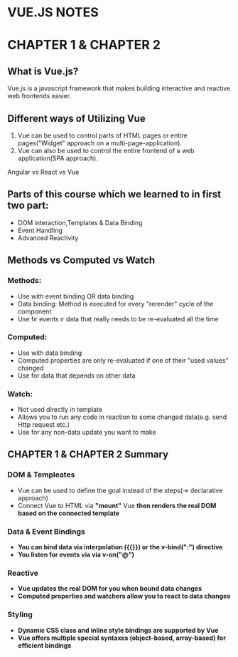 # VUE.JS NOTES
<h1>CHAPTER 1 & CHAPTER 2</h1>
<h2>What is Vue.js?</h2>
<p>Vue.js is a javascript framework that makes building interactive and reactive web frontends easier.</p>
<h2>Different ways of Utilizing Vue</h2>
<ol>
    <li>Vue can be used to control parts of HTML pages or entire pages("Widget" approach on a multi-page-application).</li>
    <li>Vue can also be used to control the entire frontend of a web application(SPA approach).</li>
</ol>
<link ref="https://academind.com/tutorials/angular-vs-react-vs-vue-my-thoughts">Angular vs React vs Vue</link><br>
<h2>Parts of this course which we learned to in first two part:</h2>
<ul>
    <li>DOM interaction,Templates & Data Binding</li>
    <li>Event Handling</li>
    <li>Advanced Reactivity</li>
</ul>
<h2>Methods vs Computed vs Watch</h2>
<h3>Methods:</h3>
<ul>
    <li>Use with event binding OR data binding</li>
    <li>Data binding: Method is executed for every "rerender" cycle of the component</li>
    <li>Use fır events ır data that really needs to be re-evaluated all the time</li>
</ul>
<h3>Computed:</h3>
<ul>
    <li>Use with data binding</li>
    <li>Computed properties are only re-evaluated if one of their "used values" changed</li>
    <li>Use for data that depends on other data</li>
</ul>
<h3>Watch:</h3>
<ul>
    <li>Not used directly in template</li>
    <li>Allows you to run any code in reaction to some changed data(e.g. send Http request etc.)</li>
    <li>Use for any non-data update you want to make</li>
</ul>
<h2>CHAPTER 1 & CHAPTER 2 Summary</h2>
<h3>DOM & Templeates</h3>
<ul>
    <li>Vue can be used to define the goal instead of the steps(-> declarative approach)</li>
    <li>Connect Vue to HTML via <strong>"mount"</strong> Vue <strong> then renders the real DOM based on the connected template</li>
</ul>
<h3>Data & Event Bindings</h3>
<ul>
    <li>You can bind data via interpolation ({{}}) or the <strong>v-bind(":")</strong> directive</li>
    <li>You listen for events via <strong> via v-on("@")</strong></li>
</ul>
<h3>Reactive</h3>
<ul>
    <li>Vue updates the real DOM for you when bound data changes</li>
    <li><strong>Computed properties</strong> and <strong>watchers</strong> allow you to react to data changes</li>
</ul>
<h3>Styling</h3>
<ul>
    <li>Dynamic CSS class and inline style bindings are supported by Vue</li>
    <li>Vue offers multiple <strong>special syntaxes</strong> (object-based, array-based) for efficient bindings</li>
</ul>